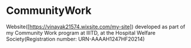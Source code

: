 # CommunityWork
Website([https://vinayak21574.wixsite.com/my-site]) developed as part of my Community Work program at IIITD, at the Hospital Welfare Society(Registration number: URN-AAAAH1247HF20214)
